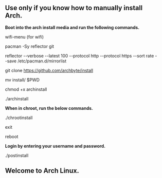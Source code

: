 ## Use only if you know how to manually install Arch. 

**Boot into the arch install media and run the following commands.**

wifi-menu (for wifi)

pacman -Sy reflector git

reflector --verbose --latest 100 --protocol http --protocol https --sort rate --save /etc/pacman.d/mirrorlist

git clone https://github.com/archbyte/install

mv install/ $PWD

chmod +x archinstall

./archinstall

**When in  chroot, run the below commands.**

./chrootinstall

exit

reboot

**Login by entering your username and password.**

./postinstall


## Welcome to Arch Linux.

